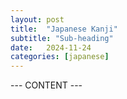 ```yaml
---
layout: post
title:  "Japanese Kanji"
subtitle: "Sub-heading"
date:   2024-11-24
categories: [japanese]
---
```


--- CONTENT ---